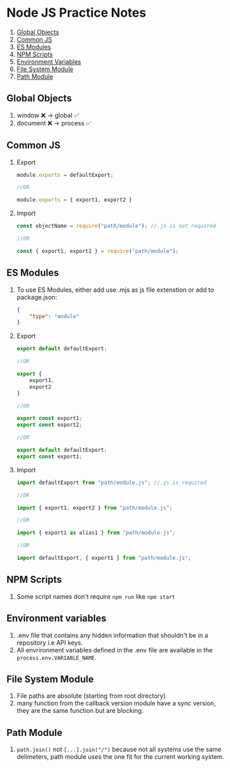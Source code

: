 # Node JS Practice Notes

1. [Global Objects](#global-objects)
1. [Common JS](#common-js)
1. [ES Modules](#es-modules)
1. [NPM Scripts](#npm-scripts)
1. [Environment Variables](#environment-variables)
1. [File System Module](#file-system-module)
1. [Path Module](#path-module)

## Global Objects 

1. window ❌ -> global ✅
1. document ❌ -> process ✅

## Common JS

1. Export
    ```js
    module.exports = defaultExport;

    //OR

    module.exports = { export1, export2 }
    ```

1. Import
    ```js
    const objectName = require("path/module"); //.js is not required

    //OR

    const { export1, export2 } = require("path/module");
    ```
## ES Modules

1. To use ES Modules, either add use .mjs as js file extenstion or add to package.json:
    ```json
    {
        "type": "module"
    }
    ```

1. Export 
    ```js
    export default defaultExport;

    //OR

    export {
        export1,
        export2
    }

    //OR

    export const export1;
    export const export2;

    //OR

    export default defaultExport;
    export const export1;
    ```

1. Import
    ```js
    import defaultExport from "path/module.js"; //.js is required

    //OR

    import { export1, export2 } from "path/module.js";

    //OR

    import { export1 as alias1 } from "path/module.js"; 

    //OR

    import defaultExport, { export1 } from "path/module.js"; 
    ```

## NPM Scripts

1. Some script names don't require ```npm run``` like ```npm start```

## Environment variables

1. .env file that contains any hidden information that shouldn't be in a repository i.e API keys.
1. All envrironment variables defined in the .env file are available in the ```process.env.VARIABLE_NAME```.

## File System Module

1. File paths are absolute (starting from root directory)
1. many function from the callback version module have a sync version, they are the same function but are blocking.

## Path Module

1. ```path.join()``` not ```[...].join("/")``` because not all systems use the same delimeters, path module uses the one fit for the current working system.
